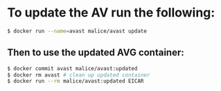 # To update the AV run the following:

```bash
$ docker run --name=avast malice/avast update
```

## Then to use the updated AVG container:

```bash
$ docker commit avast malice/avast:updated
$ docker rm avast # clean up updated container
$ docker run --rm malice/avast:updated EICAR
```
